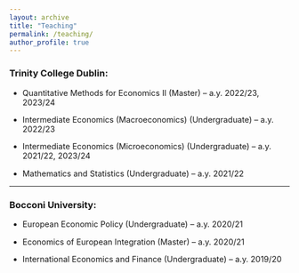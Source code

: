 ```yaml
---
layout: archive
title: "Teaching"
permalink: /teaching/
author_profile: true
---
```


### Trinity College Dublin:
- <p style="font-size: 0.9rem">Quantitative Methods for Economics II (Master) – a.y. 2022/23, 2023/24</p>
- <p style="font-size: 0.9rem">Intermediate Economics (Macroeconomics) (Undergraduate) – a.y. 2022/23</p>
- <p style="font-size: 0.9rem">Intermediate Economics (Microeconomics) (Undergraduate) – a.y. 2021/22, 2023/24</p>
- <p style="font-size: 0.9rem">Mathematics and Statistics (Undergraduate) – a.y. 2021/22</p>

---

### Bocconi University:
- <p style="font-size: 0.9rem">European Economic Policy (Undergraduate) – a.y. 2020/21</p>
- <p style="font-size: 0.9rem">Economics of European Integration (Master) – a.y. 2020/21</p>
- <p style="font-size: 0.9rem">International Economics and Finance (Undergraduate) – a.y. 2019/20</p>
